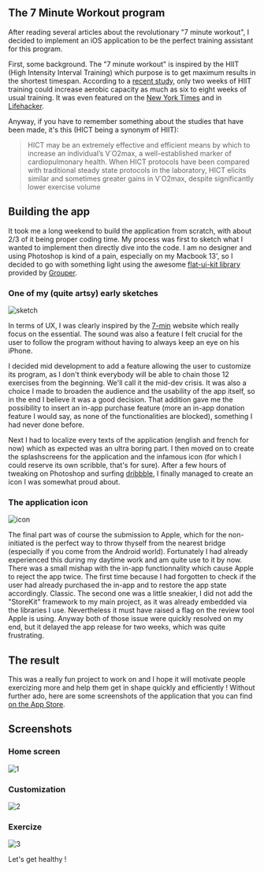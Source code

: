 ## The 7 Minute Workout program

After reading several articles about the revolutionary "7 minute workout", I decided to implement an iOS application to be the perfect training assistant for this program.

First, some background. The "7 minute workout" is inspired by the HIIT (High Intensity Interval Training) which purpose is to get maximum results in the shortest timespan.
According to a [recent study](http://goo.gl/CA6PK), only two weeks of HIIT training could increase aerobic capacity as much as six to eight weeks of usual training.
It was even featured on the [New York Times](http://well.blogs.nytimes.com/2013/05/09/the-scientific-7-minute-workout) and in [Lifehacker](http://lifehacker.com/this-7-minute-research-based-workout-exercises-your-wh-498676327).

Anyway, if you have to remember something about the studies that have been made, it's this (HICT being a synonym of HIIT):
>HICT may be an extremely effective and efficient means by which to increase an individual’s V˙O2max, a well-established marker of cardiopulmonary health. When HICT protocols have been compared with traditional steady state protocols in the laboratory, HICT elicits similar and sometimes greater gains in V˙O2max, despite significantly lower exercise volume


## Building the app

It took me a long weekend to build the application from scratch, with about 2/3 of it being proper coding time. My process was first to sketch what I wanted to implement then directly dive into the code. I am no designer and using Photoshop is kind of a pain, especially on my Macbook 13', so I decided to go with something light using the awesome [flat-ui-kit library](https://github.com/Grouper/FlatUIKit) provided by [Grouper](https://www.joingrouper.com/).

### One of my (quite artsy) early sketches
![sketch](http://i.imgur.com/92Y93yC.jpg)

In terms of UX, I was clearly inspired by the [7-min](http://7-min.com) website which really focus on the essential. The sound was also a feature I felt crucial for the user to follow the program without having to always keep an eye on his iPhone.

I decided mid development to add a feature allowing the user to customize its program, as I don't think everybody will be able to chain those 12 exercises from the beginning. We'll call it the mid-dev crisis. It was also a choice I made to broaden the audience and the usability of the app itself, so in the end I believe it was a good decision.
That addition gave me the possibility to insert an in-app purchase feature (more an in-app donation feature I would say, as none of the functionalities are blocked), something I had never done before.

Next I had to localize every texts of the application (english and french for now) which as expected was an ultra boring part. I then moved on to create the splashscreens for the application and the infamous icon (for which I could reserve its own scribble, that's for sure). After a few hours of tweaking on Photoshop and surfing [dribbble](http://www.dribbble.com), I finally managed to create an icon I was somewhat proud about.

### The application icon
![icon](http://i.imgur.com/YxDgKS1.png)

The final part was of course the submission to Apple, which for the non-initiated is the perfect way to throw thyself from the nearest bridge (especially if you come from the Android world). Fortunately I had already experienced this during my daytime work and am quite use to it by now.
There was a small mishap with the in-app functionnality which cause Apple to reject the app twice. The first time because I had forgotten to check if the user had already purchased the in-app and to restore the app state accordingly. Classic.
The second one was a little sneakier, I did not add the "StoreKit" framework to my main project, as it was already embedded via the libraries I use. Nevertheless it must have raised a flag on the review tool Apple is using.
Anyway both of those issue were quickly resolved on my end, but it delayed the app release for two weeks, which was quite frustrating.

## The result

This was a really fun project to work on and I hope it will motivate people exercizing more and help them get in shape quickly and efficiently !
Without further ado, here are some screenshots of the application that you can find [on the App Store](https://itunes.apple.com/us/app/7-minutes-workout/id650627810?l=en&ls=1&mt=8).

## Screenshots

### Home screen
![1](http://i.imgur.com/Szl3Nme.png)
### Customization
![2](http://i.imgur.com/YPE5XhG.png)
### Exercize
![3](http://i.imgur.com/fK0pitP.png)


Let's get healthy !
